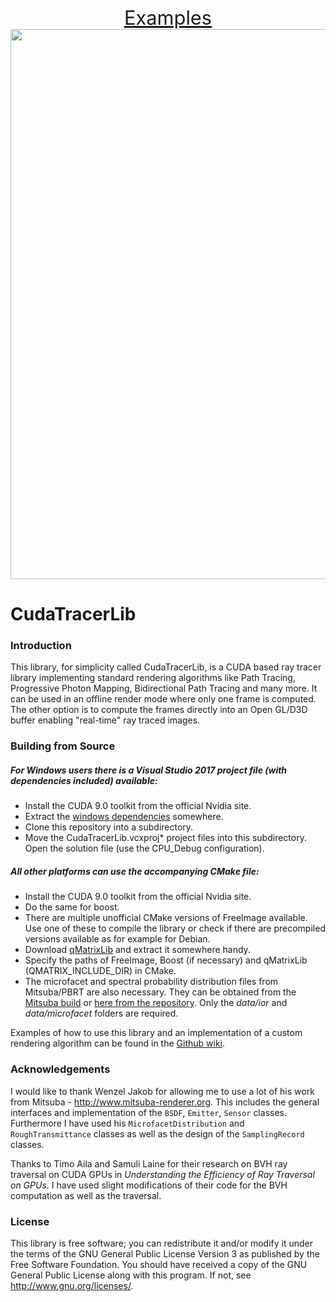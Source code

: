 <p align="center">
<a href='https://github.com/hhergeth/CudaTracerLib/wiki/Example-Renderings' style='font-size:2.2em'>Examples</span></a> <br>
<a href="https://github.com/hhergeth/CudaTracerLib/wiki/Example-Renderings">
<img src="http://hhergeth.markab.uberspace.de/Git-Wiki-Files/thumbnails/loadSanMiguel_20170812_023949_WavefrontPath.jpg" style="width:880px;">
</a>
</p>

# CudaTracerLib

### Introduction
This library, for simplicity called CudaTracerLib, is a CUDA based ray tracer library implementing standard rendering algorithms like Path Tracing, Progressive Photon Mapping, Bidirectional Path Tracing and many more. It can be used in an offline render mode where only one frame is computed. The other option is to compute the frames directly into an Open GL/D3D buffer enabling "real-time" ray traced images.


### Building from Source

##### For Windows users there is a Visual Studio 2017 project file (with dependencies included) available:

- Install the CUDA 9.0 toolkit from the official Nvidia site.
- Extract the [windows dependencies](http://hhergeth.markab.uberspace.de/CudaTracerLib%20dependencies_9_0.rar) somewhere.
- Clone this repository into a subdirectory.
- Move the CudaTracerLib.vcxproj* project files into this subdirectory. Open the solution file (use the CPU_Debug configuration).

##### All other platforms can use the accompanying CMake file:

- Install the CUDA 9.0 toolkit from the official Nvidia site.
- Do the same for boost.
- There are multiple unofficial CMake versions of FreeImage available. Use one of these to compile the library or check if there are precompiled versions available as for example for Debian.
- Download [qMatrixLib](https://github.com/hhergeth/qMatrixLib) and extract it somewhere handy.
- Specify the paths of FreeImage, Boost (if necessary) and qMatrixLib (QMATRIX\_INCLUDE\_DIR) in CMake.
- The microfacet and spectral probability distribution files from Mitsuba/PBRT are also necessary. They can be obtained from the [Mitsuba build](http://www.mitsuba-renderer.org/download.html) or [here from the repository](https://www.mitsuba-renderer.org/repos/mitsuba). Only the _data/ior_ and _data/microfacet_ folders are required.

Examples of how to use this library and an implementation of a custom rendering algorithm can be found in the [Github wiki](https://github.com/hhergeth/CudaTracerLib/wiki/Code-Examples).

### Acknowledgements
I would like to thank Wenzel Jakob for allowing me to use a lot of his work from Mitsuba - http://www.mitsuba-renderer.org. This includes the general interfaces and implementation of the `BSDF`, `Emitter`, `Sensor` classes. Furthermore I have used his `MicrofacetDistribution` and `RoughTransmittance` classes as well as the design of the `SamplingRecord` classes.

Thanks to Timo Aila and Samuli Laine for their research on BVH ray traversal on CUDA GPUs in *Understanding the Efficiency of Ray Traversal on GPUs*. I have used slight modifications of their code for the BVH computation as well as the traversal.


### License
This library is free software; you can redistribute it and/or modify it under the terms of the GNU General Public License Version 3 as published by the Free Software Foundation.
You should have received a copy of the GNU General Public License along with this program. If not, see <http://www.gnu.org/licenses/>.